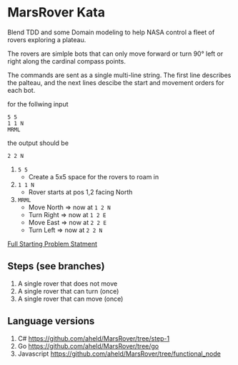 # MarsRover Kata

Blend TDD and some Domain modeling to help NASA control a fleet of rovers exploring a plateau.

The rovers are simlple bots that can only move forward or turn 90&deg; left or right along the cardinal compass points.

The commands are sent as a single multi-line string.  The first line describes the palteau, and the next lines descibe the start and movement orders for each bot.

for the follwing input
```
5 5
1 1 N
MRML
```
the output should be 
```
2 2 N
```

1. ```5 5```
    - Create a 5x5 space for the rovers to roam in
2. ```1 1 N``` 
    - Rover starts at pos 1,2 facing North
3. ```MRML```
    - Move North => now at ```1 2 N```
    - Turn Right => now at ```1 2 E```
    - Move East => now at ```2 2 E```
    - Turn Left => now at ```2 2 N```

[Full Starting Problem Statment](problem.md)

## Steps (see branches)
1. A single rover that does not move
2. A single rover that can turn (once)
3. A single rover that can move (once)

## Language versions
1. C# https://github.com/aheld/MarsRover/tree/step-1
1. Go https://github.com/aheld/MarsRover/tree/go
1. Javascript https://github.com/aheld/MarsRover/tree/functional_node

